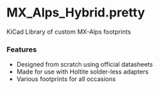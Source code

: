 # MX_Alps_Hybrid.pretty
KiCad Library of custom MX-Alps footprints

### Features
 * Designed from scratch using official datasheets
 * Made for use with Holtite solder-less adapters
 * Various footprints for all occasions
